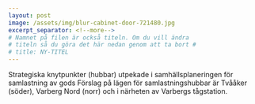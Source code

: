 ```yaml
---
layout: post
image: /assets/img/blur-cabinet-door-721480.jpg
excerpt_separator: <!--more-->
# Namnet på filen är också titeln. Om du vill ändra
# titeln så du göra det här nedan genom att ta bort #
# title: NY-TITEL
---
```


Strategiska knytpunkter (hubbar) <!--more-->utpekade i samhällsplaneringen för samlastning av gods Förslag på lägen för samlastningshubbar är Tvååker (söder), Varberg Nord (norr) och i närheten av Varbergs tågstation.
